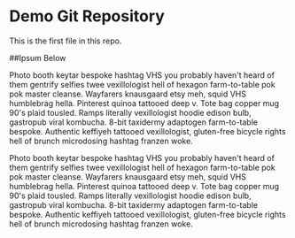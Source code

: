# Demo Git Repository

This is the first file in this repo.

##Ipsum Below

Photo booth keytar bespoke hashtag VHS you probably haven't heard of them gentrify selfies twee vexillologist hell of hexagon farm-to-table pok pok master cleanse. Wayfarers knausgaard etsy meh, squid VHS humblebrag hella. Pinterest quinoa tattooed deep v. Tote bag copper mug 90's plaid tousled. Ramps literally vexillologist hoodie edison bulb, gastropub viral kombucha. 8-bit taxidermy adaptogen farm-to-table bespoke. Authentic keffiyeh tattooed vexillologist, gluten-free bicycle rights hell of brunch microdosing hashtag franzen woke.

Photo booth keytar bespoke hashtag VHS you probably haven't heard of them gentrify selfies twee vexillologist hell of hexagon farm-to-table pok pok master cleanse. Wayfarers knausgaard etsy meh, squid VHS humblebrag hella. Pinterest quinoa tattooed deep v. Tote bag copper mug 90's plaid tousled. Ramps literally vexillologist hoodie edison bulb, gastropub viral kombucha. 8-bit taxidermy adaptogen farm-to-table bespoke. Authentic keffiyeh tattooed vexillologist, gluten-free bicycle rights hell of brunch microdosing hashtag franzen woke.